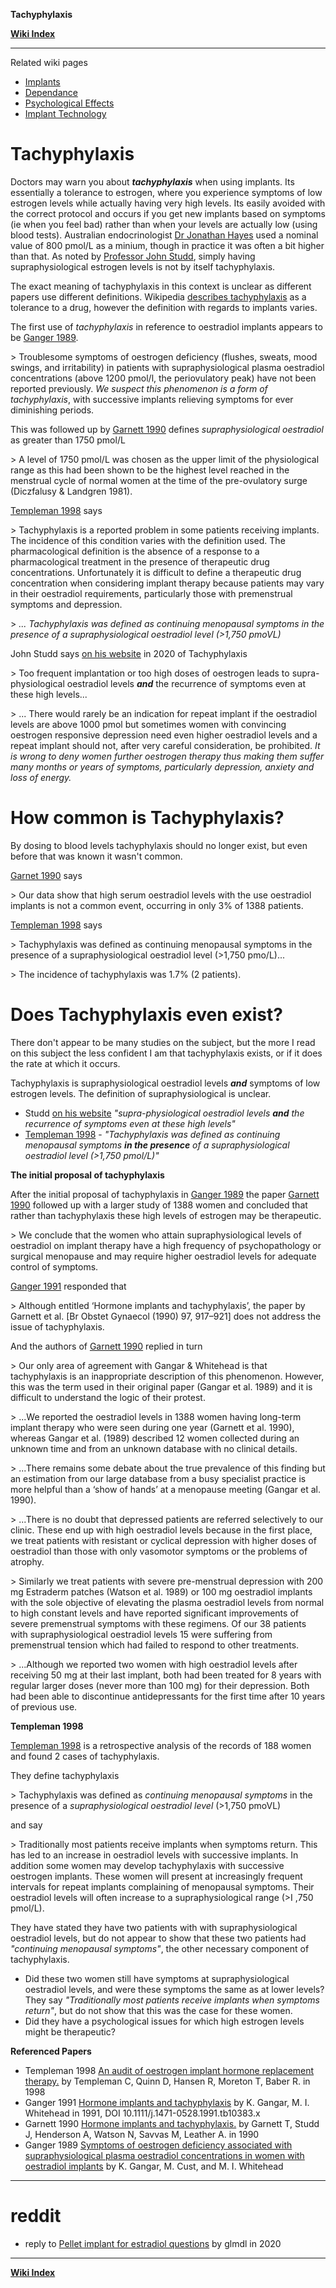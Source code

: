 **Tachyphylaxis**

**[Wiki Index](https://github.com/MissTeapot/LGBT-Wikis/blob/main/github_wiki/TransWiki/index.md)**
*****

Related wiki pages

* [Implants](https://github.com/MissTeapot/LGBT-Wikis/blob/main/github_wiki/TransWiki/hrt/implants.md)
* [Dependance](https://github.com/MissTeapot/LGBT-Wikis/blob/main/github_wiki/TransWiki/hrt/dependance.md)
* [Psychological Effects](https://github.com/MissTeapot/LGBT-Wikis/blob/main/github_wiki/TransWiki/hrt/psychological-effects.md)
* [Implant Technology](https://github.com/MissTeapot/LGBT-Wikis/blob/main/github_wiki/TransWiki/hrt/implant-technology.md)

# Tachyphylaxis

Doctors may warn you about ***tachyphylaxis*** when using implants. Its essentially a tolerance to estrogen, where you experience symptoms of low estrogen levels while actually having very high levels. Its easily avoided with the correct protocol and occurs if you get new implants based on symptoms (ie when you feel bad) rather than when your levels are actually low (using blood tests). Australian endocrinologist [Dr Jonathan Hayes](https://github.com/MissTeapot/LGBT-Wikis/blob/main/github_wiki/TransWiki/hrt/jon-hayes) used a nominal value of 800 pmol/L as a minium, though in practice it was often a bit higher than that. As noted by [Professor John Studd](https://www.studd.co.uk/implants.php.md), simply having supraphysiological estrogen levels is not by itself tachyphylaxis.

 The exact meaning of tachyphylaxis in this context is unclear as different papers use different definitions. Wikipedia [describes tachyphylaxis](https://en.wikipedia.org/wiki/Tachyphylaxis) as a tolerance to a drug, however the definition with regards to implants varies.

The first use of *tachyphylaxis* in reference to oestradiol implants appears to be [Ganger 1989](https://www.ncbi.nlm.nih.gov/pmc/articles/PMC1838230/).

&gt; Troublesome symptoms of oestrogen deficiency (flushes, sweats, mood swings, and irritability) in patients with supraphysiological plasma oestradiol concentrations (above 1200 pmol/l, the periovulatory peak) have not been reported previously. *We suspect this phenomenon is a form of tachyphylaxis*, with successive implants relieving symptoms for ever diminishing periods.

This was followed up by [Garnett 1990](https://www.ncbi.nlm.nih.gov/pubmed/2223683) defines *supraphysiological oestradiol* as greater than 1750 pmol/L

&gt; A level of 1750 pmol/L was chosen as the upper limit of the physiological range as this had been shown to be the highest level reached in the menstrual cycle of normal women at the time of the pre-ovulatory surge (Diczfalusy &amp; Landgren 1981).



[Templeman 1998](https://www.ncbi.nlm.nih.gov/pubmed/9890234) says

&gt; Tachyphylaxis is a reported problem in some patients receiving implants. The incidence of this condition varies with the definition used. The pharmacological definition is the absence of a response to a pharmacological treatment in the presence of therapeutic drug concentrations. Unfortunately it is difficult to define a therapeutic drug concentration when considering implant therapy because patients may vary in their oestradiol requirements, particularly those with premenstrual
symptoms and depression.

&gt; *... Tachyphylaxis was defined as continuing menopausal symptoms in the presence of a supraphysiological oestradiol level (&gt;1,750 pmoVL)*

John Studd says [on his website](https://www.studd.co.uk/implants.php) in 2020 of Tachyphylaxis 

&gt; Too frequent implantation or too high doses of oestrogen leads to supra-physiological oestradiol levels ***and*** the recurrence of symptoms even at these high levels...

&gt; ... There would rarely be an indication for repeat implant if the oestradiol levels are above 1000 pmol but sometimes women with convincing oestrogen responsive depression need even higher oestradiol levels and a repeat implant should not, after very careful consideration, be prohibited. *It is wrong to deny women further oestrogen therapy thus making them suffer many months or years of symptoms, particularly depression, anxiety and loss of energy.*


# How common is Tachyphylaxis?

By dosing to blood levels tachyphylaxis should no longer exist, but even before that was known it wasn't common.

[Garnet 1990](https://www.ncbi.nlm.nih.gov/pubmed/2223683) says

&gt; Our data show that high serum oestradiol levels with the use oestradiol implants is not a common event, occurring in only 3% of 1388 patients.

[Templeman 1998](https://www.ncbi.nlm.nih.gov/pubmed/9890234) says

&gt; Tachyphylaxis was defined as continuing menopausal symptoms in the presence of a supraphysiological oestradiol level (&gt;1,750 pmo/L)...

&gt; The incidence of tachyphylaxis was 1.7% (2 patients).




# Does Tachyphylaxis even exist?

There don't appear to be many studies on the subject, but the more I read on this subject the less confident I am that tachyphylaxis exists, or if it does the rate at which it occurs.

Tachyphylaxis is supraphysiological oestradiol levels ***and*** symptoms of low estrogen levels. The definition of supraphysiological is unclear.

* Studd [on his website](https://www.studd.co.uk/implants.php) *"supra-physiological oestradiol levels* ***and*** *the recurrence of symptoms even at these high levels"*
* [Templeman 1998](https://www.ncbi.nlm.nih.gov/pubmed/9890234) - *"Tachyphylaxis was defined as continuing menopausal symptoms* ***in the presence*** *of a supraphysiological oestradiol level (&gt;1,750 pmol/L)"*
 

**The initial proposal of tachyphylaxis**

After the initial proposal of tachyphylaxis in [Ganger 1989](https://www.ncbi.nlm.nih.gov/pmc/articles/PMC1838230/) the paper [Garnett 1990](https://www.ncbi.nlm.nih.gov/pubmed/2223683) followed up with a larger study of 1388 women and concluded that rather than tachyphylaxis these high levels of estrogen may be therapeutic.

&gt; We conclude that the women who attain supraphysiological levels of oestradiol on implant therapy have a high frequency of psychopathology or surgical menopause and may require higher oestradiol levels for adequate control of symptoms.

[Ganger 1991](https://obgyn.onlinelibrary.wiley.com/doi/full/10.1111/j.1471-0528.1991.tb10383.x) responded that

&gt; Although entitled ‘Hormone implants and tachyphylaxis’, the paper by Garnett et al. [Br Obstet Gynaecol (1990) 97, 917–921] does not address the issue of tachyphylaxis.

And the authors of [Garnett 1990](https://www.ncbi.nlm.nih.gov/pubmed/2223683) replied in turn

&gt; Our only area of agreement with Gangar &amp; Whitehead is that tachyphylaxis is an inappropriate description of this phenomenon. However, this  was the term used in their original paper (Gangar et al. 1989) and it is difficult to understand the logic of their protest.

&gt; ...We reported the oestradiol levels  in 1388 women  having  long-term implant  therapy who were seen during one year (Garnett et al. 1990), whereas Gangar et al. (1989) described 12 women collected during an unknown time and from an unknown database with no clinical details.

&gt; ...There remains  some debate about the true prevalence of this finding but an estimation from our large database from a busy specialist practice is more helpful than a ‘show of hands’ at a menopause meeting (Gangar et  al. 1990).

&gt; ...There is no doubt that depressed patients are referred selectively to our clinic. These end up with high oestradiol levels because in the first place, we treat patients with resistant or cyclical depression with higher doses of oestradiol  than  those with  only  vasomotor symptoms or the problems of atrophy. 

&gt; Similarly we treat patients with severe pre-menstrual  depression with 200 mg Estraderm patches (Watson et al. 1989) or 100 mg oestradiol implants with the sole objective of elevating the plasma oestradiol levels from  normal to high constant levels and have reported significant improvements of severe  premenstrual symptoms with these regimens. Of our 38 patients with supraphysiological oestradiol levels 15 were suffering from premenstrual  tension which had failed to respond to other treatments.

&gt; ...Although we reported two  women with  high oestradiol levels after receiving 50 mg at their  last implant,  both  had been treated for 8 years with regular larger doses (never more than 100 mg) for their depression. Both had been able to discontinue antidepressants for the first time after 10 years of previous use. 


**Templeman 1998**

[Templeman 1998](https://www.ncbi.nlm.nih.gov/pubmed/9890234) is a retrospective analysis of the records of 188 women and found 2 cases of tachyphylaxis.

They define tachyphylaxis

&gt; Tachyphylaxis was defined as *continuing menopausal symptoms* in the presence of a *supraphysiological oestradiol level* (&gt;1,750 pmoVL)

and say

&gt; Traditionally most patients receive implants when symptoms return. This has led to an increase in oestradiol levels with successive implants. In
addition some women may develop tachyphylaxis with successive oestrogen implants. These women will present at increasingly frequent intervals for
repeat implants complaining of menopausal symptoms. Their oestradiol levels will often increase to a supraphysiological range (&gt;I ,750 pmol/L).

They have stated they have two patients with with supraphysiological oestradiol levels, but do not appear to show that these two patients had *"continuing menopausal symptoms"*, the other necessary component of tachyphylaxis.

* Did these two women still have symptoms at supraphysiological oestradiol levels, and were these symptoms the same as at lower levels? They say *"Traditionally most patients receive implants when symptoms return"*, but do not show that this was the case for these women.
* Did they have a psychological issues for which high estrogen levels might be therapeutic?



**Referenced Papers**

* Templeman 1998 [An audit of oestrogen implant hormone replacement therapy.](https://www.ncbi.nlm.nih.gov/pubmed/9890234) by Templeman C, Quinn D, Hansen R, Moreton T, Baber R. in 1998
* Ganger 1991 [Hormone implants and tachyphylaxis](https://obgyn.onlinelibrary.wiley.com/doi/full/10.1111/j.1471-0528.1991.tb10383.x) by K. Gangar, M. I. Whitehead in 1991, DOI 10.1111/j.1471-0528.1991.tb10383.x
* Garnett 1990 [Hormone implants and tachyphylaxis.](https://www.ncbi.nlm.nih.gov/pubmed/2223683) by Garnett T, Studd J, Henderson A, Watson N, Savvas M, Leather A. in 1990
* Ganger 1989 [Symptoms of oestrogen deficiency associated with supraphysiological plasma oestradiol concentrations in women with oestradiol implants](https://www.ncbi.nlm.nih.gov/pmc/articles/PMC1838230/) by K. Gangar, M. Cust, and M. I. Whitehead

*****
# reddit

* reply to [Pellet implant for estradiol questions](https://www.reddit.com/r/DrWillPowers/comments/htv5bo/pellet_implant_for_estradiol_questions/fzld2b2/) by glmdl in 2020

*****
**[Wiki Index](https://github.com/MissTeapot/LGBT-Wikis/blob/main/github_wiki/TransWiki/index.md)**